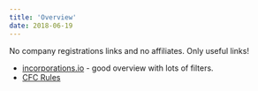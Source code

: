 ```yaml
---
title: 'Overview'
date: 2018-06-19
---
```


No company registrations links and no affiliates. Only useful links!

* [incorporations.io](http://incorporations.io/) - good overview with lots of filters.
* [CFC Rules](https://www.freedomsurfer.com/cfc/)
